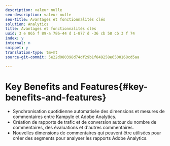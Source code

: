 ```yaml
---
description: valeur nulle
seo-description: valeur nulle
seo-title: Avantages et fonctionnalités clés
solution: Analytics
title: Avantages et fonctionnalités clés
uuid: 3 e 865 f 89-a 786-44 d 1-877 d -36 cb 58 cb 3 f 74
index: y
internal: n
snippet: y
translation-type: tm+mt
source-git-commit: 5e22d080398d74df29b1f849258e6500168cd5aa

---
```



# Key Benefits and Features{#key-benefits-and-features}

* Synchronisation quotidienne automatisée des dimensions et mesures de commentaires entre Kampyle et Adobe Analytics.
* Création de rapports de trafic et de conversion autour du nombre de commentaires, des évaluations et d'autres commentaires.
* Nouvelles dimensions de commentaires qui peuvent être utilisées pour créer des segments pour analyser les rapports Adobe Analytics.

